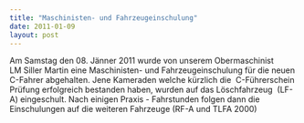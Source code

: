```yaml
---
title: "Maschinisten- und Fahrzeugeinschulung"
date: 2011-01-09
layout: post
---
```


Am Samstag den 08. Jänner 2011 wurde von unserem Obermaschinist LM Siller Martin eine Maschinisten- und Fahrzeugeinschulung für die neuen C-Fahrer abgehalten. Jene Kameraden welche kürzlich die  C-Führerschein Prüfung erfolgreich bestanden haben, wurden auf das Löschfahrzeug  (LF-A) eingeschult. Nach einigen Praxis - Fahrstunden folgen dann die Einschulungen auf die weiteren Fahrzeuge (RF-A und TLFA 2000)